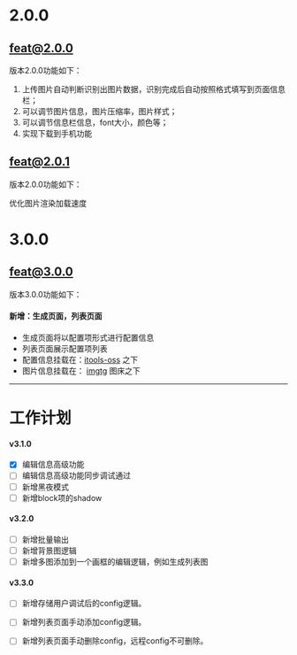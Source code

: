 # 2.0.0
## feat@2.0.0

版本2.0.0功能如下：

1. 上传图片自动判断识别出图片数据，识别完成后自动按照格式填写到页面信息栏；
2. 可以调节图片信息，图片压缩率，图片样式；
3. 可以调节信息栏信息，font大小，颜色等；
4. 实现下载到手机功能

## feat@2.0.1

版本2.0.0功能如下：

优化图片渲染加载速度


# 3.0.0
## feat@3.0.0

版本3.0.0功能如下：
#### 新增：生成页面，列表页面
- 生成页面将以配置项形式进行配置信息
- 列表页面展示配置项列表
- 配置信息挂载在：[itools-oss](https://gitee.com/KevinJZheng/itools-oss) 之下
- 图片信息挂载在： [imgtg](https://imgtg.com/) 图床之下

***
# 工作计划
#### v3.1.0
- [x] 编辑信息高级功能
- [ ] 编辑信息高级功能同步调试通过
- [ ] 新增黑夜模式
- [ ] 新增block项的shadow
#### v3.2.0
- [ ] 新增批量输出
- [ ] 新增背景图逻辑
- [ ] 新增多图添加到一个画框的编辑逻辑，例如生成列表图
#### v3.3.0
- [ ] 新增存储用户调试后的config逻辑。
- [ ] 新增列表页面手动添加config逻辑。
- [ ] 新增列表页面手动删除config，远程config不可删除。
   

   

   
